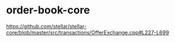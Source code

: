 # order-book-core

https://github.com/stellar/stellar-core/blob/master/src/transactions/OfferExchange.cpp#L227-L699
